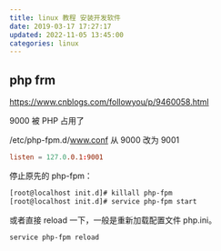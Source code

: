 ```yaml
---
title: linux 教程 安装开发软件
date: 2019-03-17 17:27:17
updated: 2022-11-05 13:45:00
categories: linux
---
```


## php frm

<https://www.cnblogs.com/followyou/p/9460058.html>

9000 被 PHP 占用了

/etc/php-fpm.d/www.conf
从 9000 改为 9001

```conf
listen = 127.0.0.1:9001
```

停止原先的 php-fpm：

```sh
[root@localhost init.d]# killall php-fpm
[root@localhost init.d]# service php-fpm start
```

或者直接 reload 一下，一般是重新加载配置文件 php.ini。

```sh
service php-fpm reload
```
